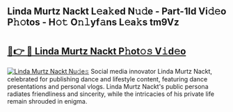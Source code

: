 ## Linda Murtz Nackt L𝚎a𝚔ed N𝚞𝚍e - Part-1Id Vi𝚍𝚎o P𝚑𝚘tos - H𝚘𝚝 O𝚗𝚕yf𝚊ns L𝚎a𝚔s tm9Vz

# <h2><a href="http://kfdio3.oniu.top/?m=Linda+Murtz+Nackt">🔗👉 🔴 Linda Murtz Nackt P𝚑ot𝚘𝚜 V𝚒d𝚎o</a></h2>

[![Linda Murtz Nackt Nu𝚍e𝚜](https://i.imgur.com/0qMVB7G.gif)](http://kfdio3.oniu.top/?m=Linda+Murtz+Nackt)
Social media innovator Linda Murtz Nackt, celebrated for publishing dance and lifestyle content, featuring dance presentations and personal vlogs. Linda Murtz Nackt's public persona radiates friendliness and sincerity, while the intricacies of his private life remain shrouded in enigma.  
